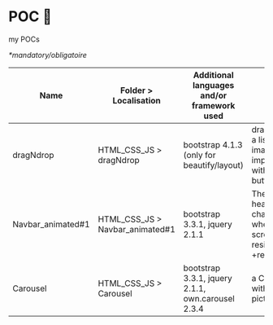 POC :thought_balloon:
=======

my POCs

_*mandatory/obligatoire_

Name | Folder > Localisation | Additional languages and/or framework used | What | TODO "one day"
---- | ---- | ---- | ---- | ----
dragNdrop | HTML_CSS_JS > dragNdrop | bootstrap 4.1.3 (only for beautify/layout) | drag and drop a list of images or import them with a classic button | /
Navbar_animated#1 | HTML_CSS_JS > Navbar_animated#1 | bootstrap 3.3.1, jquery 2.1.1 | The header/Navbar change color when you start scrolling and resize; +responsive | Change from bootstrap 331 to 4xx  
Carousel | HTML_CSS_JS > Carousel | bootstrap 3.3.1, jquery 2.1.1, own.carousel 2.3.4 | a Carousel with 3 picture...


